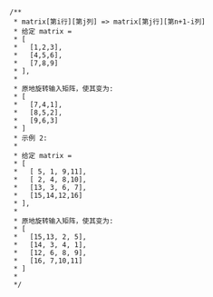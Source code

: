     /**
     * matrix[第i行][第j列] => matrix[第j行][第n+1-i列]
     * 给定 matrix =
     * [
     *   [1,2,3],
     *   [4,5,6],
     *   [7,8,9]
     * ],
     *
     * 原地旋转输入矩阵，使其变为:
     * [
     *   [7,4,1],
     *   [8,5,2],
     *   [9,6,3]
     * ]
     * 示例 2:
     *
     * 给定 matrix =
     * [
     *   [ 5, 1, 9,11],
     *   [ 2, 4, 8,10],
     *   [13, 3, 6, 7],
     *   [15,14,12,16]
     * ],
     *
     * 原地旋转输入矩阵，使其变为:
     * [
     *   [15,13, 2, 5],
     *   [14, 3, 4, 1],
     *   [12, 6, 8, 9],
     *   [16, 7,10,11]
     * ]
     *
     */